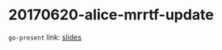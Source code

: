 20170620-alice-mrrtf-update
===========================

`go-present` link: [slides](https://talks.godoc.org/github.com/sbinet/talks/2017/20170620-alice-mrrtf-update/talk.slide)
